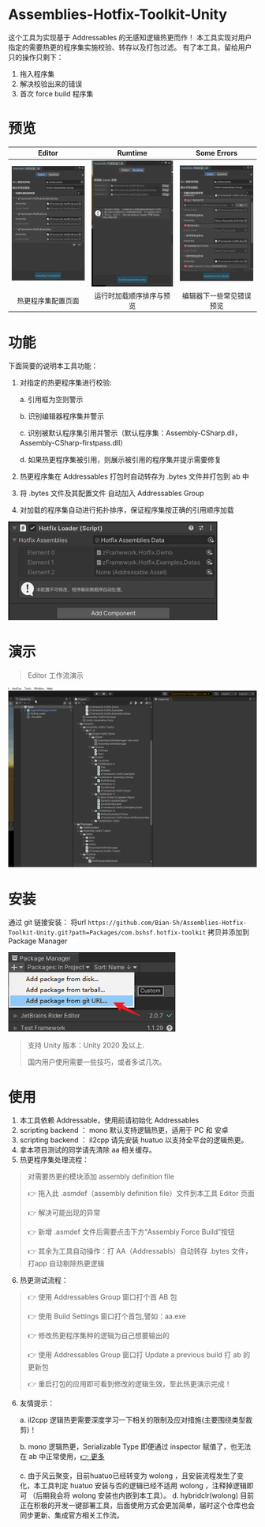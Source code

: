 # Assemblies-Hotfix-Toolkit-Unity

这个工具为实现基于 Addressables 的无感知逻辑热更而作！
本工具实现对用户指定的需要热更的程序集实施校验、转存以及打包过滤。
有了本工具，留给用户只的操作只剩下：
1. 拖入程序集
2. 解决校验出来的错误
3. 首次 force build 程序集

# 预览

|Editor|Rumtime|Some Errors|
|:-:|:-:|:-:|
|![](Packages/com.bshsf.hotfix-toolkit/Documentation~/images/editor.png)|![](Packages/com.bshsf.hotfix-toolkit/Documentation~/images/runtime.png)|![](Packages/com.bshsf.hotfix-toolkit/Documentation~/images/errors.png)|
|热更程序集配置页面 | 运行时加载顺序排序与预览|编辑器下一些常见错误预览|


# 功能
下面简要的说明本工具功能：
1. 对指定的热更程序集进行校验:
 
      a. 引用框为空则警示
  
      b. 识别编辑器程序集并警示
    
      c. 识别被默认程序集引用并警示（默认程序集：Assembly-CSharp.dll，Assembly-CSharp-firstpass.dll）
  
      d. 如果热更程序集被引用，则展示被引用的程序集并提示需要修复
  
2. 热更程序集在 Addressables 打包时自动转存为 .bytes 文件并打包到 ab 中
3. 将 .bytes 文件及其配置文件 自动加入 Addressables Group
4. 对加载的程序集自动进行拓扑排序，保证程序集按正确的引用顺序加载

![](Packages/com.bshsf.hotfix-toolkit/Documentation~/images/TSort.png)


# 演示
> Editor 工作流演示
 
![](Packages/com.bshsf.hotfix-toolkit/Documentation~/images/preview.gif)

# 安装

通过 git 链接安装：
将url `https://github.com/Bian-Sh/Assemblies-Hotfix-Toolkit-Unity.git?path=Packages/com.bshsf.hotfix-toolkit` 拷贝并添加到 Package Manager

![](Packages/com.bshsf.hotfix-toolkit/Documentation~/images/upm.png)
> 支持 Unity 版本：Unity 2020 及以上.
> 
> 国内用户使用需要一些技巧，或者多试几次。

# 使用
1. 本工具依赖 Addressable，使用前请初始化 Addressables
2. scripting backend ： mono 默认支持逻辑热更，适用于 PC 和 安卓
3. scripting backend ： il2cpp 请先安装 huatuo 以支持全平台的逻辑热更。
4. 拿本项目测试的同学请先清除 aa 相关缓存。
5. 热更程序集处理流程：
> 对需要热更的模块添加 assembly definition file  
> 
> 👉 拖入此 .asmdef（assembly definition file）文件到本工具 Editor 页面 
> 
> 👉 解决可能出现的异常 
> 
> 👉 新增 .asmdef 文件后需要点击下方“Assembly Force Build”按钮
> 
> 👉 其余为工具自动操作：打 AA（Addressabls）自动转存 .bytes 文件，打app 自动剔除热更逻辑
6. 热更测试流程：
> 👉 使用 Addressables Group 窗口打个首 AB 包
> 
> 👉 使用 Build Settings 窗口打个首包,譬如：aa.exe
>
> 👉 修改热更程序集种的逻辑为自己想要输出的
> 
> 👉 使用 Addressables Group 窗口打 Update  a previous build  打 ab 的更新包
> 
> 👉 重启打包的应用即可看到修改的逻辑生效，至此热更演示完成！

6. 友情提示：

    a. il2cpp 逻辑热更需要深度学习一下相关的限制及应对措施(主要围绕类型裁剪)！
    
    b. mono 逻辑热更，Serializable Type 即便通过 inspector 赋值了，也无法在 ab 中正常使用，[👉 更多](https://forum.unity.com/threads/advanced-use-case-assetbundles-and-dynamically-loaded-assemblies.737183/)

    c. 由于风云聚变，目前huatuo已经转变为 wolong ，且安装流程发生了变化，本工具判定 huatuo 安装与否的逻辑已经不适用 wolong ，注释掉逻辑即可 （后期我会将 wolong 安装也内嵌到本工具）。
    d. hybridclr(wolong) 目前正在积极的开发一键部署工具，后面使用方式会更加简单，届时这个仓库也会同步更新、集成官方相关工作流。
